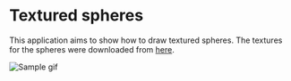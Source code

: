 # Textured spheres

This application aims to show how to draw textured spheres. The textures for the spheres were downloaded from [here](https://www.solarsystemscope.com/textures/).

![Sample gif](./sample/sample.gif)
